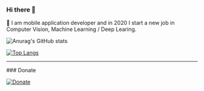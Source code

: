 ### Hi there 👋

💬  I am mobile application developer and in 2020 I start a new job in Computer Vision, Machine Learning / Deep Learing.

![Anurag's GitHub stats](https://github-readme-stats.vercel.app/api?username=ninenox-dev&show_icons=true&theme=dark)

[![Top Langs](https://github-readme-stats.vercel.app/api/top-langs/?username=ninenox-dev&layout=compact&theme=dark)](https://github.com/anuraghazra/github-readme-stats)

<hr />
### Donate

[![Donate](https://github.com/Ximi1970/Donate/raw/master/paypal_btn_donateCC_LG_1.gif)](https://www.paypal.com/cgi-bin/webscr?cmd=_s-xclick&hosted_button_id=KQ3UD827YRQKA)



<!--
**ninenox-dev/ninenox-dev** is a ✨ _special_ ✨ repository because its `README.md` (this file) appears on your GitHub profile.

Here are some ideas to get you started:

- 🔭 I’m currently working on ...
- 🌱 I’m currently learning ...
- 👯 I’m looking to collaborate on ...
- 🤔 I’m looking for help with ...
- 💬 Ask me about ...
- 📫 How to reach me: ...
- 😄 Pronouns: ...
- ⚡ Fun fact: ...
-->



